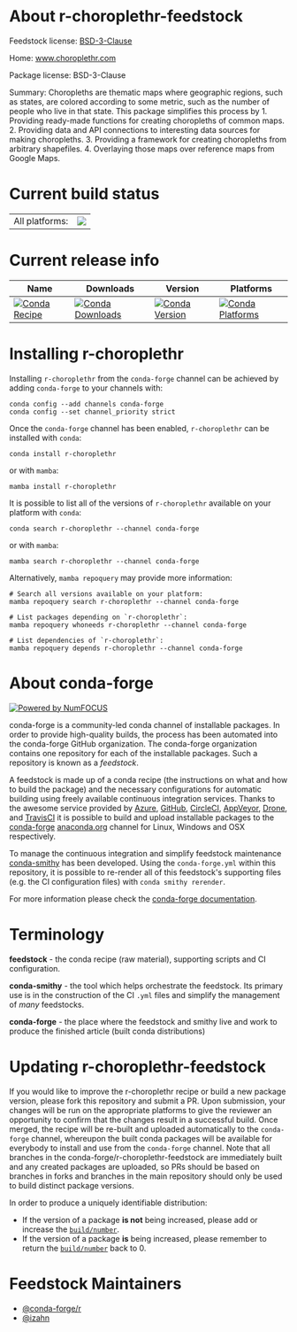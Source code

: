 About r-choroplethr-feedstock
=============================

Feedstock license: [BSD-3-Clause](https://github.com/conda-forge/r-choroplethr-feedstock/blob/main/LICENSE.txt)

Home: www.choroplethr.com

Package license: BSD-3-Clause

Summary: Choropleths are thematic maps where geographic regions, such as states, are colored according to some metric, such as the number of people who live in that state. This package simplifies this process by 1. Providing ready-made functions for creating choropleths of common maps. 2. Providing data and API connections to interesting data sources for making choropleths. 3. Providing a framework for creating choropleths from arbitrary shapefiles. 4. Overlaying those maps over reference maps from Google Maps.

Current build status
====================


<table><tr><td>All platforms:</td>
    <td>
      <a href="https://dev.azure.com/conda-forge/feedstock-builds/_build/latest?definitionId=13616&branchName=main">
        <img src="https://dev.azure.com/conda-forge/feedstock-builds/_apis/build/status/r-choroplethr-feedstock?branchName=main">
      </a>
    </td>
  </tr>
</table>

Current release info
====================

| Name | Downloads | Version | Platforms |
| --- | --- | --- | --- |
| [![Conda Recipe](https://img.shields.io/badge/recipe-r--choroplethr-green.svg)](https://anaconda.org/conda-forge/r-choroplethr) | [![Conda Downloads](https://img.shields.io/conda/dn/conda-forge/r-choroplethr.svg)](https://anaconda.org/conda-forge/r-choroplethr) | [![Conda Version](https://img.shields.io/conda/vn/conda-forge/r-choroplethr.svg)](https://anaconda.org/conda-forge/r-choroplethr) | [![Conda Platforms](https://img.shields.io/conda/pn/conda-forge/r-choroplethr.svg)](https://anaconda.org/conda-forge/r-choroplethr) |

Installing r-choroplethr
========================

Installing `r-choroplethr` from the `conda-forge` channel can be achieved by adding `conda-forge` to your channels with:

```
conda config --add channels conda-forge
conda config --set channel_priority strict
```

Once the `conda-forge` channel has been enabled, `r-choroplethr` can be installed with `conda`:

```
conda install r-choroplethr
```

or with `mamba`:

```
mamba install r-choroplethr
```

It is possible to list all of the versions of `r-choroplethr` available on your platform with `conda`:

```
conda search r-choroplethr --channel conda-forge
```

or with `mamba`:

```
mamba search r-choroplethr --channel conda-forge
```

Alternatively, `mamba repoquery` may provide more information:

```
# Search all versions available on your platform:
mamba repoquery search r-choroplethr --channel conda-forge

# List packages depending on `r-choroplethr`:
mamba repoquery whoneeds r-choroplethr --channel conda-forge

# List dependencies of `r-choroplethr`:
mamba repoquery depends r-choroplethr --channel conda-forge
```


About conda-forge
=================

[![Powered by
NumFOCUS](https://img.shields.io/badge/powered%20by-NumFOCUS-orange.svg?style=flat&colorA=E1523D&colorB=007D8A)](https://numfocus.org)

conda-forge is a community-led conda channel of installable packages.
In order to provide high-quality builds, the process has been automated into the
conda-forge GitHub organization. The conda-forge organization contains one repository
for each of the installable packages. Such a repository is known as a *feedstock*.

A feedstock is made up of a conda recipe (the instructions on what and how to build
the package) and the necessary configurations for automatic building using freely
available continuous integration services. Thanks to the awesome service provided by
[Azure](https://azure.microsoft.com/en-us/services/devops/), [GitHub](https://github.com/),
[CircleCI](https://circleci.com/), [AppVeyor](https://www.appveyor.com/),
[Drone](https://cloud.drone.io/welcome), and [TravisCI](https://travis-ci.com/)
it is possible to build and upload installable packages to the
[conda-forge](https://anaconda.org/conda-forge) [anaconda.org](https://anaconda.org/)
channel for Linux, Windows and OSX respectively.

To manage the continuous integration and simplify feedstock maintenance
[conda-smithy](https://github.com/conda-forge/conda-smithy) has been developed.
Using the ``conda-forge.yml`` within this repository, it is possible to re-render all of
this feedstock's supporting files (e.g. the CI configuration files) with ``conda smithy rerender``.

For more information please check the [conda-forge documentation](https://conda-forge.org/docs/).

Terminology
===========

**feedstock** - the conda recipe (raw material), supporting scripts and CI configuration.

**conda-smithy** - the tool which helps orchestrate the feedstock.
                   Its primary use is in the construction of the CI ``.yml`` files
                   and simplify the management of *many* feedstocks.

**conda-forge** - the place where the feedstock and smithy live and work to
                  produce the finished article (built conda distributions)


Updating r-choroplethr-feedstock
================================

If you would like to improve the r-choroplethr recipe or build a new
package version, please fork this repository and submit a PR. Upon submission,
your changes will be run on the appropriate platforms to give the reviewer an
opportunity to confirm that the changes result in a successful build. Once
merged, the recipe will be re-built and uploaded automatically to the
`conda-forge` channel, whereupon the built conda packages will be available for
everybody to install and use from the `conda-forge` channel.
Note that all branches in the conda-forge/r-choroplethr-feedstock are
immediately built and any created packages are uploaded, so PRs should be based
on branches in forks and branches in the main repository should only be used to
build distinct package versions.

In order to produce a uniquely identifiable distribution:
 * If the version of a package **is not** being increased, please add or increase
   the [``build/number``](https://docs.conda.io/projects/conda-build/en/latest/resources/define-metadata.html#build-number-and-string).
 * If the version of a package **is** being increased, please remember to return
   the [``build/number``](https://docs.conda.io/projects/conda-build/en/latest/resources/define-metadata.html#build-number-and-string)
   back to 0.

Feedstock Maintainers
=====================

* [@conda-forge/r](https://github.com/orgs/conda-forge/teams/r/)
* [@izahn](https://github.com/izahn/)


